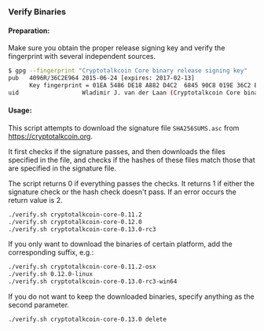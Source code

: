 ### Verify Binaries

#### Preparation:

Make sure you obtain the proper release signing key and verify the fingerprint with several independent sources.

```sh
$ gpg --fingerprint "Cryptotalkcoin Core binary release signing key"
pub   4096R/36C2E964 2015-06-24 [expires: 2017-02-13]
      Key fingerprint = 01EA 5486 DE18 A882 D4C2  6845 90C8 019E 36C2 E964
uid                  Wladimir J. van der Laan (Cryptotalkcoin Core binary release signing key) <laanwj@gmail.com>
```

#### Usage:

This script attempts to download the signature file `SHA256SUMS.asc` from https://cryptotalkcoin.org.

It first checks if the signature passes, and then downloads the files specified in the file, and checks if the hashes of these files match those that are specified in the signature file.

The script returns 0 if everything passes the checks. It returns 1 if either the signature check or the hash check doesn't pass. If an error occurs the return value is 2.


```sh
./verify.sh cryptotalkcoin-core-0.11.2
./verify.sh cryptotalkcoin-core-0.12.0
./verify.sh cryptotalkcoin-core-0.13.0-rc3
```

If you only want to download the binaries of certain platform, add the corresponding suffix, e.g.:

```sh
./verify.sh cryptotalkcoin-core-0.11.2-osx
./verify.sh 0.12.0-linux
./verify.sh cryptotalkcoin-core-0.13.0-rc3-win64
```

If you do not want to keep the downloaded binaries, specify anything as the second parameter.

```sh
./verify.sh cryptotalkcoin-core-0.13.0 delete
```
